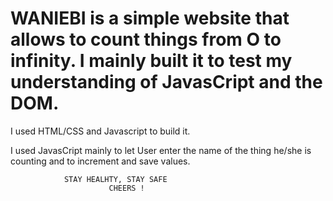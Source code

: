 # WANIEBI is a simple website that allows to count things from O to infinity. I mainly built it to test my understanding of JavasCript and the DOM.

I used HTML/CSS and Javascript to build it.

I used JavasCript mainly to let User enter the name of the thing he/she is counting and to increment and save values.

                STAY HEALHTY, STAY SAFE
                          CHEERS !
